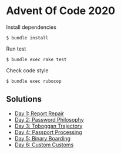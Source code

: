 # Advent Of Code 2020

Install dependencies

    $ bundle install
    
Run test

    $ bundle exec rake test
    
Check code style

    $ bundle exec rubocop
    
## Solutions

- [Day 1: Report Repair](./lib/report_repair.rb)
- [Day 2: Password Philosophy](./lib/password_philosophy.rb)
- [Day 3: Toboggan Trajectory](./lib/toboggan_trajectory.rb)
- [Day 4: Passport Processing](./lib/passport_processing.rb)
- [Day 5: Binary Boarding](./lib/binary_boarding.rb)
- [Day 6: Custom Customs](./lib/custom_customs.rb)